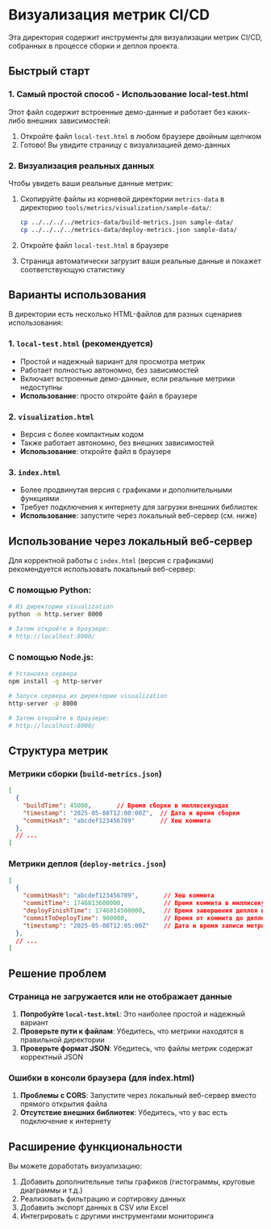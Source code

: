 # Визуализация метрик CI/CD

Эта директория содержит инструменты для визуализации метрик CI/CD, собранных в процессе сборки и деплоя проекта.

## Быстрый старт

### 1. Самый простой способ - Использование local-test.html

Этот файл содержит встроенные демо-данные и работает без каких-либо внешних зависимостей:

1. Откройте файл `local-test.html` в любом браузере двойным щелчком
2. Готово! Вы увидите страницу с визуализацией демо-данных

### 2. Визуализация реальных данных

Чтобы увидеть ваши реальные данные метрик:

1. Скопируйте файлы из корневой директории `metrics-data` в директорию `tools/metrics/visualization/sample-data/`:
   ```bash
   cp ../../../../metrics-data/build-metrics.json sample-data/
   cp ../../../../metrics-data/deploy-metrics.json sample-data/
   ```

2. Откройте файл `local-test.html` в браузере
   
3. Страница автоматически загрузит ваши реальные данные и покажет соответствующую статистику

## Варианты использования

В директории есть несколько HTML-файлов для разных сценариев использования:

### 1. `local-test.html` (рекомендуется)
- Простой и надежный вариант для просмотра метрик
- Работает полностью автономно, без зависимостей
- Включает встроенные демо-данные, если реальные метрики недоступны
- **Использование**: просто откройте файл в браузере

### 2. `visualization.html`
- Версия с более компактным кодом
- Также работает автономно, без внешних зависимостей
- **Использование**: откройте файл в браузере

### 3. `index.html`
- Более продвинутая версия с графиками и дополнительными функциями
- Требует подключения к интернету для загрузки внешних библиотек
- **Использование**: запустите через локальный веб-сервер (см. ниже)

## Использование через локальный веб-сервер

Для корректной работы с `index.html` (версия с графиками) рекомендуется использовать локальный веб-сервер:

### С помощью Python:

```bash
# Из директории visualization
python -m http.server 8000

# Затем откройте в браузере:
# http://localhost:8000/
```

### С помощью Node.js:

```bash
# Установка сервера
npm install -g http-server

# Запуск сервера из директории visualization
http-server -p 8000

# Затем откройте в браузере:
# http://localhost:8000/
```

## Структура метрик

### Метрики сборки (`build-metrics.json`)

```json
[
  {
    "buildTime": 45000,       // Время сборки в миллисекундах
    "timestamp": "2025-05-08T12:00:00Z",  // Дата и время сборки
    "commitHash": "abcdef123456789"       // Хеш коммита
  },
  // ...
]
```

### Метрики деплоя (`deploy-metrics.json`)

```json
[
  {
    "commitHash": "abcdef123456789",       // Хеш коммита
    "commitTime": 1746813600000,           // Время коммита в миллисекундах
    "deployFinishTime": 1746814500000,     // Время завершения деплоя в миллисекундах
    "commitToDeployTime": 900000,          // Время от коммита до деплоя в миллисекундах
    "timestamp": "2025-05-08T12:05:00Z"    // Дата и время записи метрики
  },
  // ...
]
```

## Решение проблем

### Страница не загружается или не отображает данные

1. **Попробуйте `local-test.html`**: Это наиболее простой и надежный вариант
2. **Проверьте пути к файлам**: Убедитесь, что метрики находятся в правильной директории
3. **Проверьте формат JSON**: Убедитесь, что файлы метрик содержат корректный JSON

### Ошибки в консоли браузера (для index.html)

1. **Проблемы с CORS**: Запустите через локальный веб-сервер вместо прямого открытия файла
2. **Отсутствие внешних библиотек**: Убедитесь, что у вас есть подключение к интернету

## Расширение функциональности

Вы можете доработать визуализацию:

1. Добавить дополнительные типы графиков (гистограммы, круговые диаграммы и т.д.)
2. Реализовать фильтрацию и сортировку данных
3. Добавить экспорт данных в CSV или Excel
4. Интегрировать с другими инструментами мониторинга
